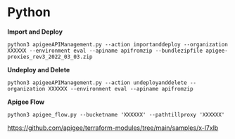 # Python

**Import and Deploy**
```
python3 apigeeAPIManagement.py --action importanddeploy --organization XXXXXX --environment eval --apiname apifromzip --bundlezipfile apigee-proxies_rev3_2022_03_03.zip
```

**Undeploy and Delete**
```
python3 apigeeAPIManagement.py --action undeployanddelete --organization XXXXXX --environment eval --apiname apifromzip
```
**Apigee Flow**
```
python3 apigee_flow.py --bucketname 'XXXXXX' --pathtillproxy 'XXXXXX'
```

https://github.com/apigee/terraform-modules/tree/main/samples/x-l7xlb
